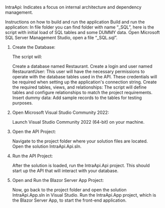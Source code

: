 IntraApi: Indicates a focus on internal architecture and dependency management.

Instructions on how to build and run the application
Build and run the application:
In file folder you can find folder with name “_SQL”, here is the script with initial load of SQL
tables and some DUMMY data.
Open Microsoft SQL Server Management Studio, open a file “_SQL.sql”.



1. Create the Database:

	The script will:

	Create a database named Restaurant.
	Create a login and user named RestaurantUser:
	This user will have the necessary permissions to operate with the database tables used in the API.
	These credentials will be required when setting up the application's connection string.
	Create the required tables, views, and relationships:
	The script will define tables and configure relationships to match the project requirements.
	Insert dummy data:
	Add sample records to the tables for testing purposes.

2. Open Microsoft Visual Studio Community 2022:

	Launch Visual Studio Community 2022 (64-bit) on your machine.

3. Open the API Project:

	Navigate to the project folder where your solution files are located.
	Open the solution IntraApi.Api.sln.

4. Run the API Project:

	After the solution is loaded, run the IntraApi.Api project. This should start up the API that will interact with your database.

5. Open and Run the Blazor Server App Project:

	Now, go back to the project folder and open the solution IntraApi.App.sln in Visual Studio.
	Run the IntraApi.App project, which is the Blazor Server App, to start the front-end application.
